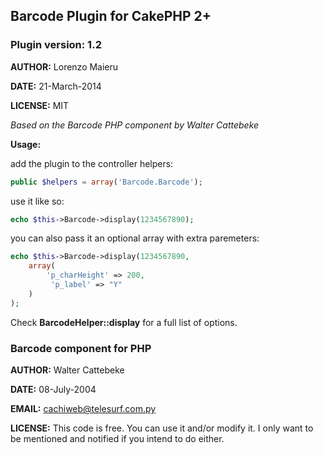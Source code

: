 

## Barcode Plugin for CakePHP 2+

### Plugin version: 1.2

**AUTHOR:** Lorenzo Maieru

**DATE:** 21-March-2014

**LICENSE:** MIT

*Based on the Barcode PHP component by Walter Cattebeke*

**Usage:**

add the plugin to the controller helpers:

```php
public $helpers = array('Barcode.Barcode'); 
```

use it like so:

```php
echo $this->Barcode->display(1234567890);
```

you can also pass it an optional array with extra paremeters:

```php
echo $this->Barcode->display(1234567890, 
	array(
		'p_charHeight' => 200,
		 'p_label' => "Y"
	)
);
```

Check **BarcodeHelper::display** for a full list of options.



### Barcode component for PHP

**AUTHOR:** Walter Cattebeke

**DATE:** 08-July-2004

**EMAIL:** cachiweb@telesurf.com.py

**LICENSE:** This code is free. You can use it and/or 
modify it.
I only want to be mentioned and notified if you
intend to do either.
